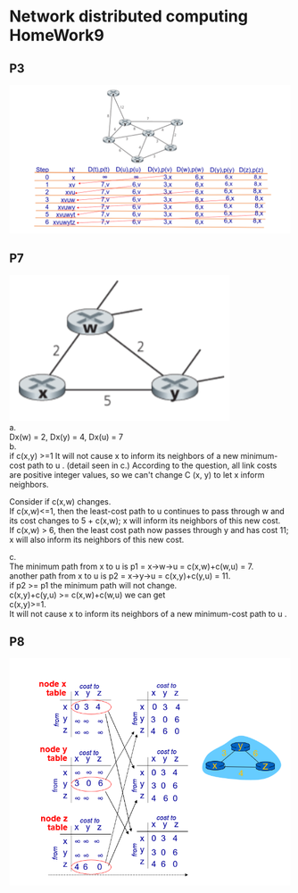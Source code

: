# Network distributed computing HomeWork9  
## P3  
![p3.png](https://github.com/xjywhu/WLFBSHomeWork9/blob/master/p3.png)   
## P7  
![p7.png](https://github.com/xjywhu/WLFBSHomeWork9/blob/master/p7.png)   
a.  
Dx(w) = 2, Dx(y) = 4, Dx(u) = 7   
b.  
if c(x,y) >=1 It will not cause x to inform its neighbors of a new minimum-cost path to u . (detail seen in c.) 
According to the question, all link costs are positive integer values, so we can't change C (x, y) to let x inform neighbors.  

Consider if c(x,w) changes.   
If c(x,w)<=1, then the least-cost path to u continues to pass through w and its cost changes to 5 + c(x,w); x will inform its neighbors
of this new cost.   
If c(x,w) > 6, then the least cost path now passes through y and has cost 11; x will also inform its neighbors of this new cost.   

c.  
The minimum path from x to u is p1 = x->w->u = c(x,w)+c(w,u) = 7.  
another path from x to u is p2 = x->y->u = c(x,y)+c(y,u) = 11.  
if p2 >= p1 the minimum path will not change.  
c(x,y)+c(y,u) >= c(x,w)+c(w,u)
we can get  
c(x,y)>=1.  
It will not cause x to inform its neighbors of a new minimum-cost path to u . 

## P8  
![p8.png](https://github.com/xjywhu/WLFBSHomeWork9/blob/master/p8.png)   

